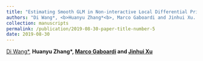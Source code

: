 ```yaml
---
title: "Estimating Smooth GLM in Non-interactive Local Differential Privacy Model with Public Unlabeled Data"
authors: "Di Wang*, <b>Huanyu Zhang*<b>, Marco Gaboardi and Jinhui Xu. (* equal contribution), manuscript"
collection: manuscripts
permalink: /publication/2019-08-30-paper-title-number-5
date: 2019-08-30
---
```



[Di Wang*](http://www.acsu.buffalo.edu/~dwang45/), <b>Huanyu Zhang*<b>, [Marco Gaboardi](http://www.acsu.buffalo.edu/~gaboardi/) and [Jinhui Xu](https://cse.buffalo.edu/~jinhui/)
